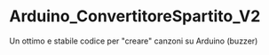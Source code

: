 # Arduino_ConvertitoreSpartito_V2
Un ottimo e stabile codice per "creare" canzoni su Arduino (buzzer)
